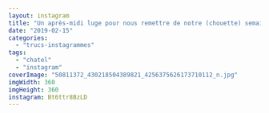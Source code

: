 ```yaml
---
layout: instagram
title: "Un après-midi luge pour nous remettre de notre (chouette) semaine de ski  ️ #chatel"
date: "2019-02-15"
categories: 
  - "trucs-instagrammes"
tags: 
  - "chatel"
  - "instagram"
coverImage: "50811372_430218504389821_4256375626173710112_n.jpg"
imgWidth: 360
imgHeight: 360
instagram: Bt6ttr8BzLD
---
```

